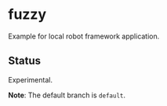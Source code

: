 # fuzzy

Example for local robot framework application.

## Status

Experimental.

**Note**: The default branch is `default`.
